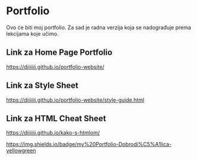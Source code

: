 # Portfolio
Ovo će biti moj portfolio. Za sad je radna verzija koja se nadograđuje prema lekcijama koje učimo.


## Link za Home Page Portfolio
https://diiiiiii.github.io/portfolio-website/

## Link za Style Sheet 
https://diiiiiii.github.io/portfolio-website/style-guide.html

## Link za HTML Cheat Sheet
https://diiiiiii.github.io/kako-s-htmlom/

https://img.shields.io/badge/my%20Portfolio-Dobrodi%C5%A1lica-yellowgreen


